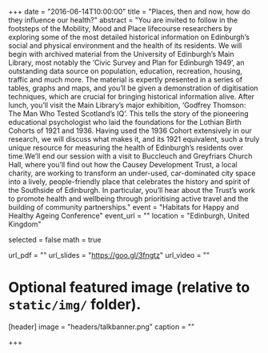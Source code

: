 +++
date = "2016-06-14T10:00:00"
title = "Places, then and now, how do they influence our health?"
abstract = "You are invited to follow in the footsteps of the Mobility, Mood and Place lifecourse researchers by exploring some of the most detailed historical information on Edinburgh’s social and physical environment and the health of its residents. We will begin with archived material from the University of Edinburgh’s Main Library, most notably the ‘Civic Survey and Plan for Edinburgh 1949’, an outstanding data source on population, education, recreation, housing, traffic and much more. The material is expertly presented in a series of tables, graphs and maps, and you’ll be given a demonstration of digitisation techniques, which are crucial for bringing historical information alive. After lunch, you’ll visit the Main Library’s major exhibition, ‘Godfrey Thomson: The Man Who Tested Scotland’s IQ’. This tells the story of the pioneering educational psychologist who laid the foundations for the Lothian Birth Cohorts of 1921 and 1936. Having used the 1936 Cohort extensively in our research, we will discuss what makes it, and its 1921 equivalent, such a truly unique resource for measuring the health of Edinburgh’s residents over time.We’ll end our session with a visit to Buccleuch and Greyfriars Church Hall, where you’ll find out how the Causey Development Trust, a local charity, are working to transform an under-used, car-dominated city space into a lively, people-friendly place that celebrates the history and spirit of the Southside of Edinburgh. In particular, you’ll hear about the Trust’s work to promote health and wellbeing through prioritising active travel and the building of community partnerships."
event = "Habitats for Happy and Healthy Ageing Conference"
event_url = ""
location = "Edinburgh, United Kingdom"

selected = false
math = true

url_pdf = ""
url_slides = "https://goo.gl/3fngtz"
url_video = ""

# Optional featured image (relative to `static/img/` folder).
[header]
image = "headers/talkbanner.png"
caption = ""

+++
